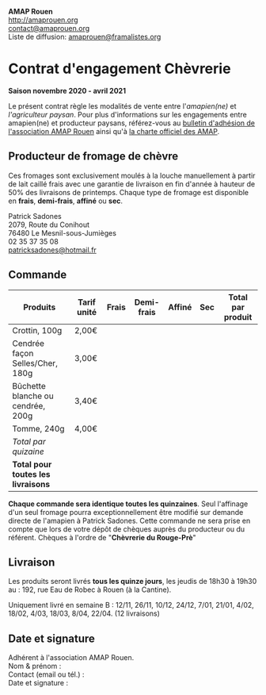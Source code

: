 **AMAP Rouen**  
http://amaprouen.org  
contact@amaprouen.org  
Liste de diffusion: amaprouen@framalistes.org

# Contrat d'engagement Chèvrerie
**Saison novembre 2020 - avril 2021**

Le présent contrat règle les modalités de vente entre l'*amapien(ne)* et *l'agriculteur paysan*.
Pour plus d'informations sur les engagements entre amapien(ne) et producteur paysans, référez-vous au [bulletin d'adhésion de l'association AMAP Rouen](bulletin-adhesion-amap-rouen) ainsi qu'à [la charte officiel des AMAP](http://miramap.org/IMG/pdf/charte_des_amap_mars_2014-2.pdf).

## Producteur de fromage de chèvre
Ces fromages sont exclusivement moulés à la louche manuellement à partir de lait caillé frais avec une garantie de livraison en fin d'année à hauteur de 50% des livraisons de printemps. Chaque type de fromage est disponible en **frais**, **demi-frais**, **affiné** ou **sec**.

Patrick Sadones  
2079, Route du Conihout  
76480 Le Mesnil-sous-Jumièges  
02 35 37 35 08  
patricksadones@hotmail.fr  

## Commande

|Produits                             |Tarif unité|Frais|Demi-frais|Affiné|Sec|**Total par produit** |
|-------------------------------------|-----------|-----|----------|------|---|----------------------|
|Crottin, 100g                        |2,00€      |     |          |      |   |                      |
|Cendrée façon Selles/Cher, 180g      |3,00€      |     |          |      |   |                      |
|Bûchette blanche ou cendrée, 200g    |3,40€      |     |          |      |   |                      |
|Tomme, 240g                          |4,00€      |     |          |      |   |                      |
|*Total par quizaine*                 |           |     |          |      |   |                      |
|**Total pour toutes les livraisons** |           |     |          |      |   |&nbsp;                |

**Chaque commande sera identique toutes les quinzaines**. Seul l'affinage d'un seul fromage pourra exceptionnellement être modifié sur demande directe de l'amapien à Patrick Sadones.
Cette commande ne sera prise en compte que lors de votre dépôt de chèques auprès du producteur ou du référent.
Chèques à l'ordre de "**Chèvrerie du Rouge-Prè**"

## Livraison
Les produits seront livrés **tous les quinze jours**, les jeudis de 18h30 à 19h30 au : 192, rue Eau de Robec à Rouen (à la Cantine).

Uniquement livré en semaine B : 12/11, 26/11, 10/12, 24/12, 7/01, 21/01, 4/02, 18/02, 4/03, 18/03, 8/04, 22/04. (12 livraisons)

## Date et signature
Adhérent à l'association AMAP Rouen.  
Nom & prénom :  
Contact (email ou tél.) :  
Date et signature :